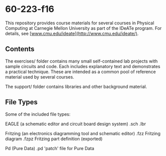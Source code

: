 60-223-f16
============

This repository provides course materials for several courses in Physical
Computing at Carnegie Mellon University as part of the IDeATe program.  For
details, see [www.cmu.edu/ideate](http://www.cmu.edu/ideate/).

Contents
--------

The exercises/ folder contains many small self-contained lab projects with
sample circuits and code.  Each includes explanatory text and demonstrates a
practical technique.  These are intended as a common pool of reference material
used by several courses.

The support/ folder contains libraries and other background material.


File Types
----------

Some of the included file types:

EAGLE (a schematic editor and circuit board design system)
  .sch
  .lbr

Fritzing (an electronics diagramming tool and schematic editor)
  .fzz   Fritzing diagram
  .fzpz  Fritzing part definition (exported)

Pd (Pure Data)
  .pd    'patch' file for Pure Data




